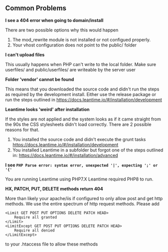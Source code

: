 ## Common Problems

**I see a 404 error when going to domain/install**

There are two possible options why this would happen
1. The mod_rewrite module is not installed or not configued properly. 
2. Your vhost configuration does not point to the public/ folder

**I can't upload files**

This usually happens when PHP can't write to the local folder. Make sure userfiles/ and public/userfiles/ are writeable by the server user

**Folder 'vendor' cannot be found**

This means that you downloaded the source code and didn't run the steps as required by the development install. Either use the release package or run the steps outlined in https://docs.leantime.io/#/installation/development

**Leantime looks 'weird' after installation**

If the styles are not applied and the system looks as if it came straight from the 90s the CSS stylesheets didn't load correctly. There are 2 possible reasons for that. 
1. You installed the source code and didn't execute the grunt tasks https://docs.leantime.io/#/installation/development
2. You installed Leantime in a subfolder but forgot one of the steps outlined in: https://docs.leantime.io/#/installation/advanced

**I see `PHP Parse error: syntax error, unexpected '|', expecting ';' or '{'`**

You are running Leantime using PHP7.X Leantime required PHP8 to run. 

**HX, PATCH, PUT, DELETE methods return 404**

More than likely your apache/iis if configured to only allow post and get http methods. We use the entire spectrum of http request methods. Please add
```
<Limit GET POST PUT OPTIONS DELETE PATCH HEAD>
    Require all granted
</Limit>
<LimitExcept GET POST PUT OPTIONS DELETE PATCH HEAD>
    Require all denied
</LimitExcept>
```
to your .htaccess file to allow these methods 
